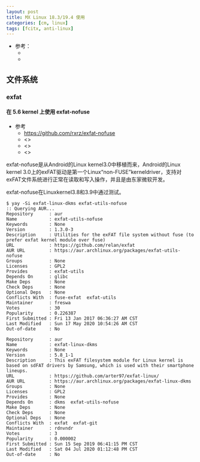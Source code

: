 ```yaml
---
layout: post
title: MX Linux 18.3/19.4 使用
categories: [cm, linux]
tags: [fcitx, anti-linux]
---
```


* 参考： 
  * []()
  * []()


## 文件系统

### exfat

#### 在 5.6 kernel 上使用 exfat-nofuse

* 参考
  * <https://github.com/rxrz/exfat-nofuse>
  * <>
  * <>
  * <>

exfat-nofuse是从Android的Linux kernel3.0中移植而来，Android的Linux kernel 3.0上的exFAT驱动是第一个Linux“non-FUSE”kerneldriver，支持对exFAT文件系统进行正常在读取和写入操作，并且是由东家微软开发。

exfat-nofuse在Linuxkernel3.8和3.9中通过测试。

~~~
$ yay -Si exfat-linux-dkms exfat-utils-nofuse
:: Querying AUR...
Repository      : aur
Name            : exfat-utils-nofuse
Keywords        : None
Version         : 1.3.0-3
Description     : Utilities for the exFAT file system without fuse (to prefer exfat kernel module over fuse)
URL             : https://github.com/relan/exfat
AUR URL         : https://aur.archlinux.org/packages/exfat-utils-nofuse
Groups          : None
Licenses        : GPL2
Provides        : exfat-utils
Depends On      : glibc
Make Deps       : None
Check Deps      : None
Optional Deps   : None
Conflicts With  : fuse-exfat  exfat-utils
Maintainer      : freswa
Votes           : 30
Popularity      : 0.226387
First Submitted : Fri 13 Jan 2017 06:36:27 AM CST
Last Modified   : Sun 17 May 2020 10:54:26 AM CST
Out-of-date     : No

Repository      : aur
Name            : exfat-linux-dkms
Keywords        : None
Version         : 5.8_1-1
Description     : This exFAT filesystem module for Linux kernel is based on sdFAT drivers by Samsung, which is used with their smartphone lineups.
URL             : https://github.com/arter97/exfat-linux/
AUR URL         : https://aur.archlinux.org/packages/exfat-linux-dkms
Groups          : None
Licenses        : GPL2
Provides        : None
Depends On      : dkms  exfat-utils-nofuse
Make Deps       : None
Check Deps      : None
Optional Deps   : None
Conflicts With  : exfat  exfat-git
Maintainer      : rdnvndr
Votes           : 3
Popularity      : 0.000002
First Submitted : Sun 15 Sep 2019 06:41:15 PM CST
Last Modified   : Sat 04 Jul 2020 01:12:48 PM CST
Out-of-date     : No
~~~













